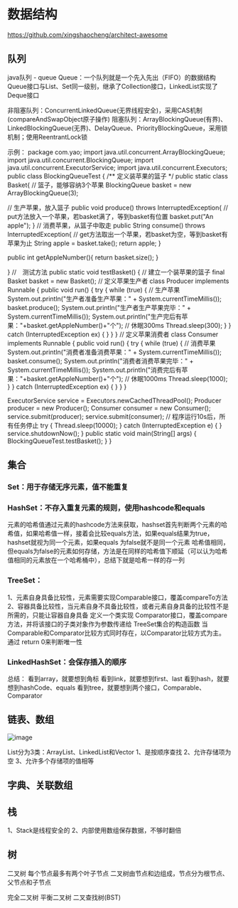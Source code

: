 # 数据结构
https://github.com/xingshaocheng/architect-awesome


## 队列
java队列 - queue
Queue：一个队列就是一个先入先出（FIFO）的数据结构
Queue接口与List、Set同一级别，继承了Collection接口，LinkedList实现了Deque接口

非阻塞队列：ConcurrentLinkedQueue(无界线程安全)，采用CAS机制(compareAndSwapObject原子操作)
阻塞队列：ArrayBlockingQueue(有界)、LinkedBlockingQueue(无界)、DelayQueue、PriorityBlockingQueue，采用锁机制；使用ReentrantLock锁

示例：
package com.yao;
import java.util.concurrent.ArrayBlockingQueue;
import java.util.concurrent.BlockingQueue;
import java.util.concurrent.ExecutorService;
import java.util.concurrent.Executors;
public class BlockingQueueTest {
 /**
 定义装苹果的篮子
  */
 public static class Basket{
  // 篮子，能够容纳3个苹果
  BlockingQueue<String> basket = new ArrayBlockingQueue<String>(3);

  // 生产苹果，放入篮子
  public void produce() throws InterruptedException{
   // put方法放入一个苹果，若basket满了，等到basket有位置
   basket.put("An apple");
  }
  // 消费苹果，从篮子中取走
  public String consume() throws InterruptedException{
   // get方法取出一个苹果，若basket为空，等到basket有苹果为止
   String apple = basket.take();
   return apple;
  }

  public int getAppleNumber(){
   return basket.size();
  }

 }
 //　测试方法
 public static void testBasket() {
  // 建立一个装苹果的篮子
  final Basket basket = new Basket();
  // 定义苹果生产者
  class Producer implements Runnable {
   public void run() {
    try {
     while (true) {
      // 生产苹果
      System.out.println("生产者准备生产苹果：" 
        + System.currentTimeMillis());
      basket.produce();
      System.out.println("生产者生产苹果完毕：" 
        + System.currentTimeMillis());
      System.out.println("生产完后有苹果："+basket.getAppleNumber()+"个");
      // 休眠300ms
      Thread.sleep(300);
     }
    } catch (InterruptedException ex) {
    }
   }
  }
  // 定义苹果消费者
  class Consumer implements Runnable {
   public void run() {
    try {
     while (true) {
      // 消费苹果
      System.out.println("消费者准备消费苹果：" 
        + System.currentTimeMillis());
      basket.consume();
      System.out.println("消费者消费苹果完毕：" 
        + System.currentTimeMillis());
      System.out.println("消费完后有苹果："+basket.getAppleNumber()+"个");
      // 休眠1000ms
      Thread.sleep(1000);
     }
    } catch (InterruptedException ex) {
    }
   }
  }

  ExecutorService service = Executors.newCachedThreadPool();
  Producer producer = new Producer();
  Consumer consumer = new Consumer();
  service.submit(producer);
  service.submit(consumer);
  // 程序运行10s后，所有任务停止
  try {
   Thread.sleep(10000);
  } catch (InterruptedException e) {
  }
  service.shutdownNow();
 }
 public static void main(String[] args) {
  BlockingQueueTest.testBasket();
 }
}

## 集合
### Set：用于存储无序元素，值不能重复
### HashSet：不存入重复元素的规则，使用hashcode和equals
元素的哈希值通过元素的hashcode方法来获取，hashset首先判断两个元素的哈希值，如果哈希值一样，接着会比较equals方法，如果equals结果为true，hashset就视为同一个元素，如果equals 为false就不是同一个元素
哈希值相同，但equals为false的元素如何存储，方法是在同样的哈希值下顺延（可以认为哈希值相同的元素放在一个哈希桶中），总结下就是哈希一样的存一列
### TreeSet：
1、元素自身具备比较性，元素需要实现Comparable接口，覆盖compareTo方法
2、容器具备比较性，当元素自身不具备比较性，或者元素自身具备的比较性不是所需的，只能让容器自身具备
定义一个类实现 Comparator接口，覆盖compare方法，并将该接口的子类对象作为参数传递给 TreeSet集合的构造函数
当Comparable和Comparator比较方式同时存在，以Comparator比较方式为主。
通过 return 0来判断唯一性
### LinkedHashSet：会保存插入的顺序

总结：
看到array，就要想到角标
看到link，就要想到first、last
看到hash，就要想到hashCode、equals
看到tree，就要想到两个接口，Comparable、Comparator
 
## 链表、数组
![image](https://user-images.githubusercontent.com/30895025/205802631-b6b2874f-160b-4baa-aceb-4a8f4a3f2e08.png)

List分为3类：ArrayList、LinkedList和Vector
1、是按顺序查找
2、允许存储项为空
3、允许多个存储项的值相等

## 字典、关联数组

## 栈
1、Stack是线程安全的
2、内部使用数组保存数据，不够时翻倍

## 树
二叉树
每个节点最多有两个叶子节点
二叉树由节点和边组成，节点分为根节点、父节点和子节点

完全二叉树
平衡二叉树
二叉查找树(BST)


